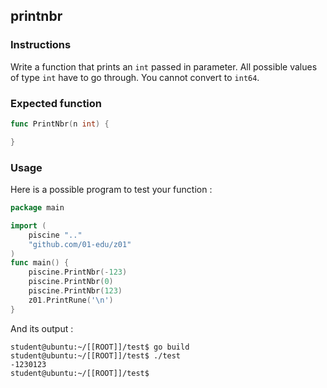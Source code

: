 ## printnbr

### Instructions

Write a function that prints an `int` passed in parameter.
All possible values of type `int` have to go through.
You cannot convert to `int64`.

### Expected function

```go
func PrintNbr(n int) {

}
```

### Usage

Here is a possible program to test your function :

```go
package main

import (
	piscine ".."
	"github.com/01-edu/z01"
)
func main() {
	piscine.PrintNbr(-123)
	piscine.PrintNbr(0)
	piscine.PrintNbr(123)
	z01.PrintRune('\n')
}
```

And its output :

```console
student@ubuntu:~/[[ROOT]]/test$ go build
student@ubuntu:~/[[ROOT]]/test$ ./test
-1230123
student@ubuntu:~/[[ROOT]]/test$
```
